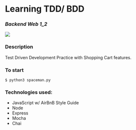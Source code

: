 # Learning TDD/ BDD
### *Backend Web 1_2*

<img src="https://github.com/jayceazua/spaceman/blob/master/">

### Description
Test Driven Development Practice with Shopping Cart features.

### To start
``` $ python3 spaceman.py ```

### Technologies used:
- JavaScript w/ AirBnB Style Guide
- Node
- Express
- Mocha
- Chai
